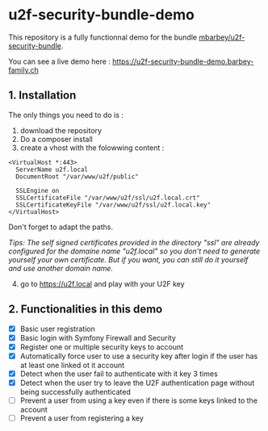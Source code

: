 # u2f-security-bundle-demo

This repository is a fully functionnal demo for the bundle [mbarbey/u2f-security-bundle](https://github.com/mbarbey/u2f-security-bundle).

You can see a live demo here : https://u2f-security-bundle-demo.barbey-family.ch

## 1. Installation

The only things you need to do is :
1) download the repository
2) Do a composer install
3) create a vhost with the folowwing content :
  ```
  <VirtualHost *:443>
    ServerName u2f.local
    DocumentRoot "/var/www/u2f/public"
	
	SSLEngine on
	SSLCertificateFile "/var/www/u2f/ssl/u2f.local.crt"
	SSLCertificateKeyFile "/var/www/u2f/ssl/u2f.local.key"
  </VirtualHost>
  ```
  Don't forget to adapt the paths.
  
  _Tips: The self signed certificates provided in the directory "ssl" are already configured for the domaine name "u2f.local" so you don't need to generate yourself your own certificate. But if you want, you can still do it yourself and use another domain name._

4) go to https://u2f.local and play with your U2F key

## 2. Functionalities in this demo

- [X] Basic user registration
- [X] Basic login with Symfony Firewall and Security
- [X] Register one or multiple security keys to account
- [X] Automatically force user to use a security key after login if the user has at least one linked ot it account
- [X] Detect when the user fail to authenticate with it key 3 times
- [X] Detect when the user try to leave the U2F authentication page without being successfully authenticated
- [ ] Prevent a user from using a key even if there is some keys linked to the account
- [ ] Prevent a user from registering a key
